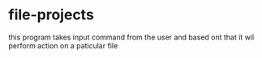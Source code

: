 # file-projects
this program takes input command from the user and based ont that it wil perform action on a paticular file
